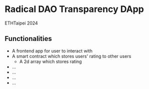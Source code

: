 # Radical DAO Transparency DApp
ETHTaipei 2024

## Functionalities

- A frontend app for user to interact with
- A smart contract which stores users' rating to other users
  - A 2d array which stores rating
- ...
- ...
- ...
- ...
